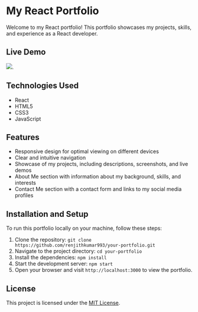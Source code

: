 # My React Portfolio

Welcome to my React portfolio! This portfolio showcases my projects, skills, and experience as a React developer.

## Live Demo

![](./src/assets/walkthroughresume.gif).

## Technologies Used

- React
- HTML5
- CSS3
- JavaScript

## Features

- Responsive design for optimal viewing on different devices
- Clear and intuitive navigation
- Showcase of my projects, including descriptions, screenshots, and live demos
- About Me section with information about my background, skills, and interests
- Contact Me section with a contact form and links to my social media profiles



## Installation and Setup

To run this portfolio locally on your machine, follow these steps:

1. Clone the repository: `git clone https://github.com/renjithkumar993/your-portfolio.git`
2. Navigate to the project directory: `cd your-portfolio`
3. Install the dependencies: `npm install`
4. Start the development server: `npm start`
5. Open your browser and visit `http://localhost:3000` to view the portfolio.


## License

This project is licensed under the [MIT License](insert_link_to_license_file).

